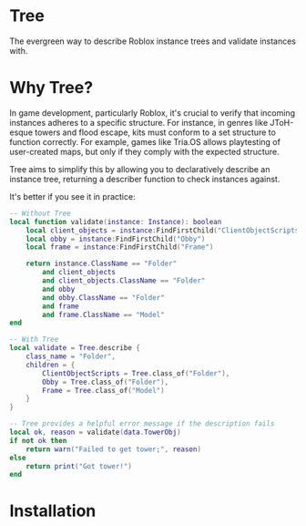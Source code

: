# Tree
The evergreen way to describe Roblox instance trees and validate instances with.

# Why Tree?

In game development, particularly Roblox, it's crucial to verify that incoming
instances adheres to a specific structure. For instance, in genres like
JToH-esque towers and flood escape, kits must conform to a set structure to
function correctly. For example, games like Tria.OS allows playtesting of
user-created maps, but only if they comply with the expected structure.

Tree aims to simplify this by allowing you to declaratively describe an instance
tree, returning a describer function to check instances against.

It's better if you see it in practice:

```lua
-- Without Tree
local function validate(instance: Instance): boolean
    local client_objects = instance:FindFirstChild("ClientObjectScripts")
    local obby = instance:FindFirstChild("Obby")
    local frame = instance:FindFirstChild("Frame")

    return instance.ClassName == "Folder"
        and client_objects
        and client_objects.ClassName == "Folder"
        and obby
        and obby.ClassName == "Folder"
        and frame
        and frame.ClassName == "Model"
end

-- With Tree
local validate = Tree.describe {
    class_name = "Folder",
    children = {
        ClientObjectScripts = Tree.class_of("Folder"),
        Obby = Tree.class_of("Folder"),
        Frame = Tree.class_of("Model")
    }
}

-- Tree provides a helpful error message if the description fails
local ok, reason = validate(data.TowerObj)
if not ok then
    return warn("Failed to get tower;", reason)
else
    return print("Got tower!")
end
```

# Installation
